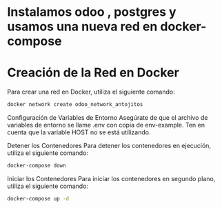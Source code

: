 

# Instalamos odoo , postgres y usamos una nueva red en docker-compose
# Creación de la Red en Docker

Para crear una red en Docker, utiliza el siguiente comando:

```bash
docker network create odoo_network_antojitos
```
Configuración de Variables de Entorno
Asegúrate de que el archivo de variables de entorno se llame .env con copia de env-example.  Ten en cuenta que la variable HOST no se está utilizando.

Detener los Contenedores
Para detener los contenedores en ejecución, utiliza el siguiente comando:

```bash
docker-compose down
```

Iniciar los Contenedores
Para iniciar los contenedores en segundo plano, utiliza el siguiente comando:
```bash
docker-compose up -d
```
